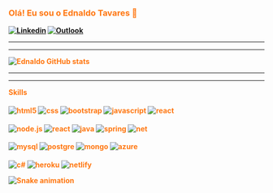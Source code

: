 ### <strong style="color:#f71"> Olá! Eu sou o Ednaldo Tavares 🧶

[![Linkedin](https://img.shields.io/badge/LinkedIn-0077B5?style=for-the-badge&logo=linkedin&logoColor=white)](https://www.linkedin.com/in/ednaldo-tavares-1b082413b/)
[![Outlook](https://img.shields.io/badge/Microsoft_Outlook-0078D4?style=for-the-badge&logo=microsoft-outlook&logoColor=white)](https://outlook.live.com/mail/0/)

<hr>
<hr>

![Ednaldo GitHub stats](https://github-readme-stats.vercel.app/api?username=Miguelito2926&show_icons=true&theme=tokyonight)


<hr>
<hr>
<strong>Skills

<div style="display: iline_block"><br>
<img aLign="center" aLt="html5" src="https://img.shields.io/badge/HTML5-E34F26?style=for-the-badge&logo=html5&logoColor=white">
<img aLign="center" aLt="css" src="https://img.shields.io/badge/CSS3-1572B6?style=for-the-badge&logo=css3&logoColor=white">
<img aLign="center" aLt="bootstrap" src="https://img.shields.io/badge/Bootstrap-563D7C?style=for-the-badge&logo=bootstrap&logoColor=whi">
<img aLign="center" aLt="javascript" src="https://img.shields.io/badge/JavaScript-323330?style=for-the-badge&logo=javascript&logoColor=F7D">
 <img aLign="center" aLt="react" src="https://img.shields.io/badge/React-20232A?style=for-the-badge&logo=react&logoColor=61DAFB">
 
 <br>
 <br>
<img aLign="center" aLt="node.js" src="https://img.shields.io/badge/Node.js-43853D?style=for-the-badge&logo=node.js&logoColor=white">
<img aLign="center" aLt="react" src="https://img.shields.io/badge/React_Native-20232A?style=for-the-badge&logo=react&logoColor=61DAFB">
<img aLign="center" aLt="java" src="https://img.shields.io/badge/Java-ED8B00?style=for-the-badge&logo=java&logoColor=white">
<img aLign="center" aLt="spring" src="https://img.shields.io/badge/Spring-6DB33F?style=for-the-badge&logo=spring&logoColor=white">
<img aLign="center" aLt="net" src="https://img.shields.io/badge/.NET-5C2D91?style=for-the-badge&logo=.net&logoColor=white">

<br>
<br>
<img aLign="center" aLt="mysql" src="https://img.shields.io/badge/MySQL-00000F?style=for-the-badge&logo=mysql&logoColor=white">
<img aLign="center" aLt="postgre" src="https://img.shields.io/badge/PostgreSQL-316192?style=for-the-badge&logo=postgresql&logoColor=white">
<img aLign="center" aLt="mongo" src="https://img.shields.io/badge/MongoDB-4EA94B?style=for-the-badge&logo=mongodb&logoColor=white">
<img aLign="center" aLt="azure" src="https://img.shields.io/badge/Microsoft_Azure-0089D6?style=for-the-badge&logo=microsoft-azure&logoColor=white">

<br>
<br>
<img aLign="center" aLt="c#" src="https://img.shields.io/badge/C%23-239120?style=for-the-badge&logo=c-sharp&logoColor=white">
<img aLign="center" aLt="heroku" src="https://img.shields.io/badge/Heroku-430098?style=for-the-badge&logo=heroku&logoColor=white">
<img aLign="center" aLt="netlify" src="https://img.shields.io/badge/Netlify-00C7B7?style=for-the-badge&logo=netlify&logoColor=white">


</div>

   
<div>
    
  ![Snake animation](https://github.com/Migueito2926/Migueito2926/blob/output/github-contribution-grid-snake.svg)

</div>


